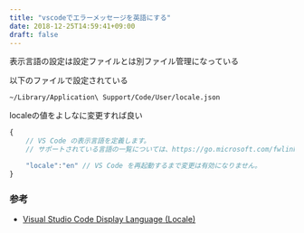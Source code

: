 ```yaml
---
title: "vscodeでエラーメッセージを英語にする"
date: 2018-12-25T14:59:41+09:00
draft: false
---
```


表示言語の設定は設定ファイルとは別ファイル管理になっている

以下のファイルで設定されている

```
~/Library/Application\ Support/Code/User/locale.json
```

localeの値をよしなに変更すれば良い

```js
{
	// VS Code の表示言語を定義します。
	// サポートされている言語の一覧については、https://go.microsoft.com/fwlink/?LinkId=761051 をご覧ください。

	"locale":"en" // VS Code を再起動するまで変更は有効になりません。
}
```

### 参考

- [Visual Studio Code Display Language (Locale)](https://code.visualstudio.com/docs/getstarted/locales)
